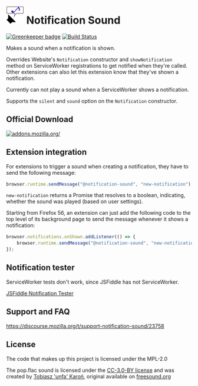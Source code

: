 # ![icon](images/icon-48.png) Notification Sound

[![Greenkeeper badge](https://badges.greenkeeper.io/freaktechnik/notification-sounds.svg)](https://greenkeeper.io/) [![Build Status](https://travis-ci.org/freaktechnik/notification-sounds.svg?branch=master)](https://travis-ci.org/freaktechnik/notification-sounds)

Makes a sound when a notification is shown.

Overrides Website's `Notification` constructor and `showNotification` method on
ServiceWorker registrations to get notified when they're called. Other extensions
can also let this extension know that they've shown a notification.

Currently can not play a sound when a ServiceWorker shows a notification.

Supports the `silent` and `sound` option on the `Notification` constructor.

## Official Download

[![addons.mozilla.org/](https://addons.cdn.mozilla.net/static/img/addons-buttons/AMO-button_2.png)](https://addons.mozilla.org/firefox/addon/notification-sound/?src=external-gh-readme)

## Extension integration
For extensions to trigger a sound when creating a notification, they have to send the following message:
```js
browser.runtime.sendMessage("@notification-sound", "new-notification");
```

`new-notification` returns a Promise that resolves to a boolean, indicating, whether the sound was played (based on user settings).

Starting from Firefox 56, an extension can just add the following code to the top level of its background page to send the message whenever it shows a notification:
```js
browser.notifications.onShown.addListener(() => {
    browser.runtime.sendMessage("@notification-sound", "new-notification");
});
```

## Notification tester
ServiceWorker tests don't work, since JSFiddle has not ServiceWorker.

[JSFiddle Notification Tester](https://jsfiddle.net/y5gj9tj1/6/)

## Support and FAQ
https://discourse.mozilla.org/t/support-notification-sound/23758

## License
The code that makes up this project is licensed under the MPL-2.0

The pop.flac sound is licensed under the [CC-3.0-BY license](https://creativecommons.org/licenses/by/3.0/) and was created by [Tobiasz 'unfa' Karoń](https://freesound.org/people/unfa/), original available on [freesound.org](https://freesound.org/people/unfa/sounds/245645/)

